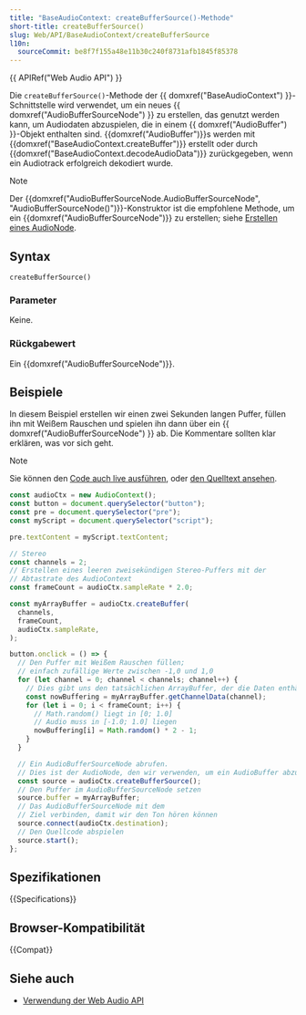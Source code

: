 ```yaml
---
title: "BaseAudioContext: createBufferSource()-Methode"
short-title: createBufferSource()
slug: Web/API/BaseAudioContext/createBufferSource
l10n:
  sourceCommit: be8f7f155a48e11b30c240f8731afb1845f85378
---
```


{{ APIRef("Web Audio API") }}

Die `createBufferSource()`-Methode der {{ domxref("BaseAudioContext") }}-Schnittstelle wird verwendet, um ein neues {{ domxref("AudioBufferSourceNode") }} zu erstellen, das genutzt werden kann, um Audiodaten abzuspielen, die in einem {{ domxref("AudioBuffer") }}-Objekt enthalten sind. {{domxref("AudioBuffer")}}s werden mit {{domxref("BaseAudioContext.createBuffer")}} erstellt oder durch {{domxref("BaseAudioContext.decodeAudioData")}} zurückgegeben, wenn ein Audiotrack erfolgreich dekodiert wurde.

> [!NOTE]
> Der {{domxref("AudioBufferSourceNode.AudioBufferSourceNode", "AudioBufferSourceNode()")}}-Konstruktor ist die empfohlene Methode, um ein {{domxref("AudioBufferSourceNode")}} zu erstellen; siehe [Erstellen eines AudioNode](/de/docs/Web/API/AudioNode#creating_an_audionode).

## Syntax

```js-nolint
createBufferSource()
```

### Parameter

Keine.

### Rückgabewert

Ein {{domxref("AudioBufferSourceNode")}}.

## Beispiele

In diesem Beispiel erstellen wir einen zwei Sekunden langen Puffer, füllen ihn mit Weißem Rauschen und spielen ihn dann über ein {{ domxref("AudioBufferSourceNode") }} ab. Die Kommentare sollten klar erklären, was vor sich geht.

> [!NOTE]
> Sie können den [Code auch live ausführen](https://mdn.github.io/webaudio-examples/audio-buffer/), oder [den Quelltext ansehen](https://github.com/mdn/webaudio-examples/blob/main/audio-buffer/index.html).

```js
const audioCtx = new AudioContext();
const button = document.querySelector("button");
const pre = document.querySelector("pre");
const myScript = document.querySelector("script");

pre.textContent = myScript.textContent;

// Stereo
const channels = 2;
// Erstellen eines leeren zweisekündigen Stereo-Puffers mit der
// Abtastrate des AudioContext
const frameCount = audioCtx.sampleRate * 2.0;

const myArrayBuffer = audioCtx.createBuffer(
  channels,
  frameCount,
  audioCtx.sampleRate,
);

button.onclick = () => {
  // Den Puffer mit Weißem Rauschen füllen;
  // einfach zufällige Werte zwischen -1,0 und 1,0
  for (let channel = 0; channel < channels; channel++) {
    // Dies gibt uns den tatsächlichen ArrayBuffer, der die Daten enthält
    const nowBuffering = myArrayBuffer.getChannelData(channel);
    for (let i = 0; i < frameCount; i++) {
      // Math.random() liegt in [0; 1.0]
      // Audio muss in [-1.0; 1.0] liegen
      nowBuffering[i] = Math.random() * 2 - 1;
    }
  }

  // Ein AudioBufferSourceNode abrufen.
  // Dies ist der AudioNode, den wir verwenden, um ein AudioBuffer abzuspielen
  const source = audioCtx.createBufferSource();
  // Den Puffer im AudioBufferSourceNode setzen
  source.buffer = myArrayBuffer;
  // Das AudioBufferSourceNode mit dem
  // Ziel verbinden, damit wir den Ton hören können
  source.connect(audioCtx.destination);
  // Den Quellcode abspielen
  source.start();
};
```

## Spezifikationen

{{Specifications}}

## Browser-Kompatibilität

{{Compat}}

## Siehe auch

- [Verwendung der Web Audio API](/de/docs/Web/API/Web_Audio_API/Using_Web_Audio_API)
